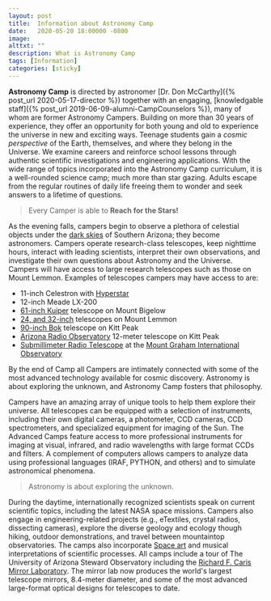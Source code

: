 ```yaml
---
layout: post
title:  Information about Astronomy Camp
date:   2020-05-20 18:00000 -0800
image:  
alttxt: ""
description: What is Astronomy Camp
tags: [Information]
categories: [sticky]
---
```


<!--![]({{site.baseurl}}/img/11.jpg)<img alt="Astronomy Camp 2019: Continuing to inspire through authentic exploration." title="Come explore the skies with students from around the world. (Image from Apollo 15; July 26, 1971)" src="img/11.jpg">-->

**Astronomy Camp** is directed by astronomer [Dr. Don McCarthy]({% post_url 2020-05-17-director %}) together with an engaging, [knowledgable staff]({% post_url 2019-06-09-alumni-CampCounselors %}), many of whom are former Astronomy Campers. Building on more than 30 years of experience, they offer an opportunity for both young and old to experience the universe in new and exciting ways. Teenage students gain a *cosmic perspective* of the Earth, themselves, and where they belong in the Universe. We examine careers and reinforce school lessons through authentic scientific investigations and engineering applications. With the wide range of topics incorporated into the Astronomy Camp curriculum, it is a well-rounded science camp; much more than star gazing. Adults escape from the regular routines of daily life freeing them to wonder and seek answers to a lifetime of questions. 

> Every Camper is able to **Reach for the Stars!**

As the evening falls, campers begin to observe a plethora of celestial objects under the [dark skies](http://darksky.org) of Southern Arizona; they become astronomers. Campers operate research-class telescopes, keep nighttime hours, interact with leading scientists, interpret their own observations, and investigate their own questions about Astronomy and the Universe. Campers will have access to large research telescopes such as those on Mount Lemmon. Examples of telescopes campers may have access to are:

* 11-inch Celestron with [Hyperstar](https://starizona.com/hyperstar/)
* 12-inch Meade LX-200
* [61-inch Kuiper](http://james.as.arizona.edu/~psmith/61inch/) telescope on Mount Bigelow
* [24, and 32-inch](http://www.as.arizona.edu/schulman-telescope) telescopes on Mount Lemmon
* [90-inch Bok](http://james.as.arizona.edu/~psmith/90inch/90inch.html) telescope on Kitt Peak
* [Arizona Radio Observatory](http://aro.as.arizona.edu/) 12-meter telescope on Kitt Peak
* [Submillimeter Radio Telescope](http://aro.as.arizona.edu/smt_docs/smt_telescope_specs.htm) at the [Mount Graham International Observatory](http://mgio.arizona.edu/)

By the end of Camp all Campers are intimately connected with some of the most advanced technology available for cosmic discovery. Astronomy is about exploring the unknown, and Astronomy Camp fosters that philosophy.

Campers have an amazing array of unique tools to help them explore their universe. All telescopes can be equipped with a selection of instruments, including their own digital cameras, a photometer, CCD cameras, CCD spectrometers, and specialized equipment for imaging of the Sun. The Advanced Camps feature access to more professional instruments for imaging at visual, infrared, and radio wavelengths with large format CCDs and filters. A complement of computers allows campers to analyze data using professional languages (IRAF, PYTHON, and others) and to simulate astronomical phenomena.

> Astronomy is about exploring the unknown.

During the daytime, internationally recognized scientists speak on current scientific topics, including the latest NASA space missions. Campers also engage in engineering-related projects (e.g., eTextiles, crystal radios, dissecting cameras), explore the diverse geology and ecology though hiking, outdoor demonstrations, and travel between mountaintop observatories. The camps also incorporate [Space art](http://www.novaspace.com/) and musical interpretations of scientific processes. All camps include a tour of The University of Arizona Steward Observatory including the [Richard F. Caris Mirror Laboratory](https://mirrorlab.arizona.edu). The mirror lab now produces the world's largest telescope mirrors, 8.4-meter diameter, and some of the most advanced large-format optical designs for telescopes to date.